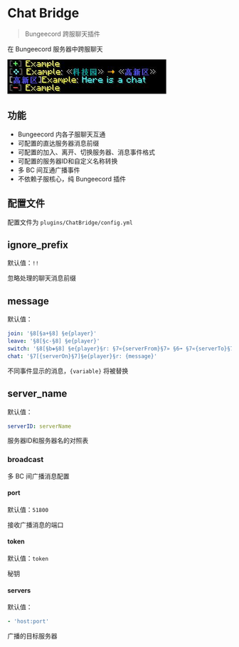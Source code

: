 # Chat Bridge

> Bungeecord 跨服聊天插件

在 Bungeecord 服务器中跨服聊天

![screenshot1](screenshot1.jpg)

## 功能

- Bungeecord 内各子服聊天互通
- 可配置的直达服务器消息前缀
- 可配置的加入、离开、切换服务器、消息事件格式
- 可配置的服务器ID和自定义名称转换
- 多 BC 间互通广播事件
- 不依赖子服核心，纯 Bungeecord 插件

## 配置文件

配置文件为 `plugins/ChatBridge/config.yml`

## ignore_prefix

默认值：`!!`

忽略处理的聊天消息前缀

## message

默认值：

```yaml
join: '§8[§a+§8] §e{player}'
leave: '§8[§c-§8] §e{player}'
switch: '§8[§b❖§8] §e{player}§r: §7«{serverFrom}§7» §6➟ §7«{serverTo}§7»'
chat: '§7[{serverOn}§7]§e{player}§r: {message}'
```

不同事件显示的消息，`{variable}` 将被替换

## server_name

默认值：

```yaml
serverID: serverName
```

服务器ID和服务器名的对照表

### broadcast

多 BC 间广播消息配置

#### port

默认值：`51800`

接收广播消息的端口

#### token

默认值：`token`

秘钥

#### servers

默认值：

```yaml
- 'host:port'
```

广播的目标服务器
